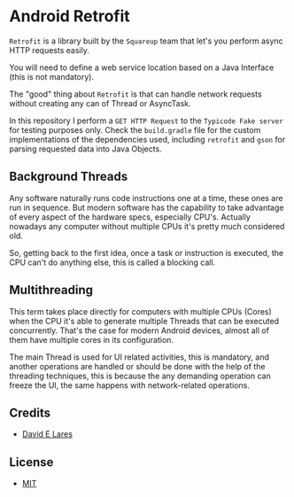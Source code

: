 # Android Retrofit

`Retrofit` is a library built by the `Squareup` team that let's you perform async HTTP requests easily.

You will need to define a web service location based on a Java Interface (this is not mandatory).

The "good" thing about `Retrofit` is that can handle network requests without creating any can of Thread or AsyncTask.

In this repository I perform a `GET HTTP Request` to the `Typicode Fake server` for testing purposes only. Check the `build.gradle` file for the custom implementations of the dependencies used, including `retrofit` and `gson` for parsing requested data into Java Objects.

## Background Threads

Any software naturally runs code instructions one at a time, these ones are run in sequence. But modern software has the capability to take advantage of every aspect of the hardware specs, especially CPU's. Actually nowadays any computer without multiple CPUs it's pretty much considered old.

So, getting back to the first idea, once a task or instruction is executed, the CPU can't do anything else, this is called a blocking call.

## Multithreading

This term takes place directly for computers with multiple CPUs (Cores) when the CPU it's able to generate multiple Threads that can be executed concurrently. That's the case for modern Android devices, almost all of them have multiple cores in its configuration.

The main Thread is used for UI related activities, this is mandatory, and another operations are handled or should be done with the help of the threading techniques, this is because the any demanding operation can freeze the UI, the same happens with network-related operations.

## Credits

 - [David E Lares](https://twitter.com/davidlares3)

## License

 - [MIT](https://opensource.org/licenses/MIT)
